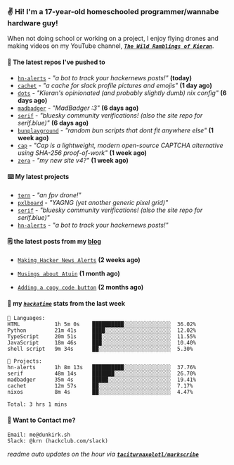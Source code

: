 ### ✌️ Hi! I'm a 17-year-old homeschooled programmer/wannabe hardware guy!

When not doing school or working on a project, I enjoy flying drones and making videos on my YouTube channel, [**_`The Wild Ramblings of Kieran`_**](https://youtube.com/@kieran.rambles).

#### 👷 The latest repos I've pushed to

- [`hn-alerts`](https://github.com/taciturnaxolotl/hn-alerts) - _"a bot to track your hackernews posts!"_ **(today)**
- [`cachet`](https://github.com/taciturnaxolotl/cachet) - _"a cache for slack profile pictures and emojis"_ **(1 day ago)**
- [`dots`](https://github.com/taciturnaxolotl/dots) - _"Kieran's opinionated (and probably slightly dumb) nix config"_ **(6 days ago)**
- [`madbadger`](https://github.com/taciturnaxolotl/madbadger) - _"MadBadger :3"_ **(6 days ago)**
- [`serif`](https://github.com/taciturnaxolotl/serif) - _"bluesky community verifications! (also the site repo for serif.blue)"_ **(6 days ago)**
- [`bunplayground`](https://github.com/taciturnaxolotl/bunplayground) - _"random bun scripts that dont fit anywhere else"_ **(1 week ago)**
- [`cap`](https://github.com/tiagorangel1/cap) - _"Cap is a lightweight, modern open-source CAPTCHA alternative using SHA-256 proof-of-work"_ **(1 week ago)**
- [`zera`](https://github.com/taciturnaxolotl/zera) - _"my new site v4?"_ **(1 week ago)**

#### ⌨️ My latest projects

- [`tern`](https://github.com/taciturnaxolotl/tern) - _"an fpv drone!"_
- [`pxlboard`](https://github.com/taciturnaxolotl/pxlboard) - _"YAGNG (yet another generic pixel grid)"_
- [`serif`](https://github.com/taciturnaxolotl/serif) - _"bluesky community verifications! (also the site repo for serif.blue)"_
- [`hn-alerts`](https://github.com/taciturnaxolotl/hn-alerts) - _"a bot to track your hackernews posts!"_

#### 🗒️ the latest posts from my [blog](https://dunkirk.sh)

- [`Making Hacker News Alerts`](https://dunkirk.sh/blog/hn-alerts/) **(2 weeks ago)**

- [`Musings about Atuin`](https://dunkirk.sh/blog/atuin/) **(1 month ago)**

- [`Adding a copy code button`](https://dunkirk.sh/blog/adding-a-copy-button/) **(2 months ago)**



#### 📡 my [_`hackatime`_](https://waka.hackclub.com) stats from the last week

```text
💾 Languages:
HTML           1h 5m 0s    ██████████░░░░░░░░░░░░░░░  36.02%
Python         21m 41s     ████░░░░░░░░░░░░░░░░░░░░░  12.02%
TypeScript     20m 51s     ███░░░░░░░░░░░░░░░░░░░░░░  11.55%
JavaScript     18m 46s     ███░░░░░░░░░░░░░░░░░░░░░░  10.40%
shell script   9m 34s      ██░░░░░░░░░░░░░░░░░░░░░░░  5.30%

💼 Projects:
hn-alerts      1h 8m 13s   ██████████░░░░░░░░░░░░░░░  37.76%
serif          48m 14s     ███████░░░░░░░░░░░░░░░░░░  26.70%
madbadger      35m 4s      █████░░░░░░░░░░░░░░░░░░░░  19.41%
cachet         12m 57s     ██░░░░░░░░░░░░░░░░░░░░░░░  7.17%
nixos          8m 4s       ██░░░░░░░░░░░░░░░░░░░░░░░  4.47%

Total: 3 hrs 1 mins
```

#### 📮 Want to Contact me?

```text
Email: me@dunkirk.sh
Slack: @krn (hackclub.com/slack)
```

_readme auto updates on the hour via [**`taciturnaxolotl/markscribe`**](https://github.com/taciturnaxolotl/markscribe)_
